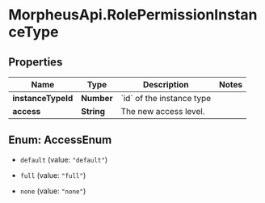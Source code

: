 # MorpheusApi.RolePermissionInstanceType

## Properties

Name | Type | Description | Notes
------------ | ------------- | ------------- | -------------
**instanceTypeId** | **Number** | &#x60;id&#x60; of the instance type | 
**access** | **String** | The new access level. | 



## Enum: AccessEnum


* `default` (value: `"default"`)

* `full` (value: `"full"`)

* `none` (value: `"none"`)




